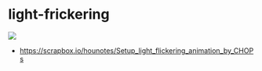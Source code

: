 # light-frickering
![](https://i.gyazo.com/c7fc95ac38945045283b9f5ea57bb123.gif)

- https://scrapbox.io/hounotes/Setup_light_flickering_animation_by_CHOPs